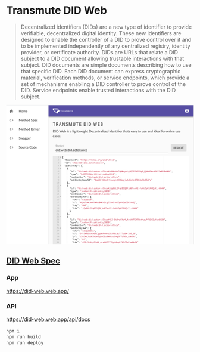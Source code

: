 # Transmute DID Web 

> Decentralized identifiers (DIDs) are a new type of identifier to provide verifiable, decentralized digital identity. These new identifiers are designed to enable the controller of a DID to prove control over it and to be implemented independently of any centralized registry, identity provider, or certificate authority. DIDs are URLs that relate a DID subject to a DID document allowing trustable interactions with that subject. DID documents are simple documents describing how to use that specific DID. Each DID document can express cryptographic material, verification methods, or service endpoints, which provide a set of mechanisms enabling a DID controller to prove control of the DID. Service endpoints enable trusted interactions with the DID subject.

[![GitHub DID](./image.png)](https://did-web.web.app)

## [DID Web Spec](https://w3c-ccg.github.io/did-method-web/)

### App

https://did-web.web.app/

### API

https://did-web.web.app/api/docs

```
npm i
npm run build
npm run deploy
```
